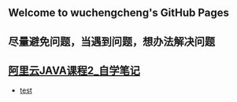 ## Welcome to wuchengcheng's GitHub Pages

**尽量避免问题，当遇到问题，想办法解决问题**
--------

## [阿里云JAVA课程2_自学笔记](learnJava)

- [test](test)


   
